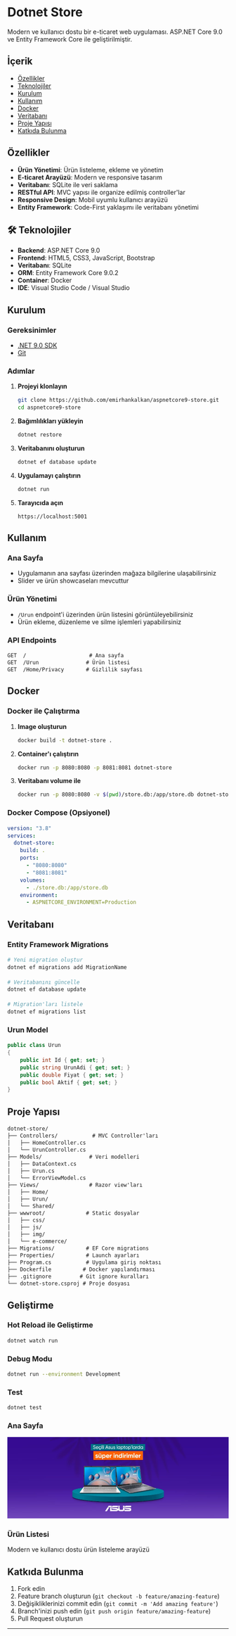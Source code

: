 # Dotnet Store

Modern ve kullanıcı dostu bir e-ticaret web uygulaması. ASP.NET Core 9.0 ve Entity Framework Core ile geliştirilmiştir.

## İçerik

- [Özellikler](#-özellikler)
- [Teknolojiler](#-teknolojiler)
- [Kurulum](#-kurulum)
- [Kullanım](#-kullanım)
- [Docker](#-docker)
- [Veritabanı](#-veritabanı)
- [Proje Yapısı](#-proje-yapısı)
- [Katkıda Bulunma](#-katkıda-bulunma)

## Özellikler

- **Ürün Yönetimi**: Ürün listeleme, ekleme ve yönetim
- **E-ticaret Arayüzü**: Modern ve responsive tasarım
- **Veritabanı**: SQLite ile veri saklama
- **RESTful API**: MVC yapısı ile organize edilmiş controller'lar
- **Responsive Design**: Mobil uyumlu kullanıcı arayüzü
- **Entity Framework**: Code-First yaklaşımı ile veritabanı yönetimi

## 🛠 Teknolojiler

- **Backend**: ASP.NET Core 9.0
- **Frontend**: HTML5, CSS3, JavaScript, Bootstrap
- **Veritabanı**: SQLite
- **ORM**: Entity Framework Core 9.0.2
- **Container**: Docker
- **IDE**: Visual Studio Code / Visual Studio

## Kurulum

### Gereksinimler

- [.NET 9.0 SDK](https://dotnet.microsoft.com/download/dotnet/9.0)
- [Git](https://git-scm.com/)

### Adımlar

1. **Projeyi klonlayın**

   ```bash
   git clone https://github.com/emirhankalkan/aspnetcore9-store.git
   cd aspnetcore9-store
   ```

2. **Bağımlılıkları yükleyin**

   ```bash
   dotnet restore
   ```

3. **Veritabanını oluşturun**

   ```bash
   dotnet ef database update
   ```

4. **Uygulamayı çalıştırın**

   ```bash
   dotnet run
   ```

5. **Tarayıcıda açın**
   ```
   https://localhost:5001
   ```

## Kullanım

### Ana Sayfa

- Uygulamanın ana sayfası üzerinden mağaza bilgilerine ulaşabilirsiniz
- Slider ve ürün showcaseları mevcuttur

### Ürün Yönetimi

- `/Urun` endpoint'i üzerinden ürün listesini görüntüleyebilirsiniz
- Ürün ekleme, düzenleme ve silme işlemleri yapabilirsiniz

### API Endpoints

```
GET  /                    # Ana sayfa
GET  /Urun               # Ürün listesi
GET  /Home/Privacy       # Gizlilik sayfası
```

## Docker

### Docker ile Çalıştırma

1. **Image oluşturun**

   ```bash
   docker build -t dotnet-store .
   ```

2. **Container'ı çalıştırın**

   ```bash
   docker run -p 8080:8080 -p 8081:8081 dotnet-store
   ```

3. **Veritabanı volume ile**
   ```bash
   docker run -p 8080:8080 -v $(pwd)/store.db:/app/store.db dotnet-store
   ```

### Docker Compose (Opsiyonel)

```yaml
version: "3.8"
services:
  dotnet-store:
    build: .
    ports:
      - "8080:8080"
      - "8081:8081"
    volumes:
      - ./store.db:/app/store.db
    environment:
      - ASPNETCORE_ENVIRONMENT=Production
```

## Veritabanı

### Entity Framework Migrations

```bash
# Yeni migration oluştur
dotnet ef migrations add MigrationName

# Veritabanını güncelle
dotnet ef database update

# Migration'ları listele
dotnet ef migrations list
```

### Urun Model

```csharp
public class Urun
{
    public int Id { get; set; }
    public string UrunAdi { get; set; }
    public double Fiyat { get; set; }
    public bool Aktif { get; set; }
}
```

## Proje Yapısı

```
dotnet-store/
├── Controllers/           # MVC Controller'ları
│   ├── HomeController.cs
│   └── UrunController.cs
├── Models/               # Veri modelleri
│   ├── DataContext.cs
│   ├── Urun.cs
│   └── ErrorViewModel.cs
├── Views/                # Razor view'ları
│   ├── Home/
│   ├── Urun/
│   └── Shared/
├── wwwroot/             # Static dosyalar
│   ├── css/
│   ├── js/
│   ├── img/
│   └── e-commerce/
├── Migrations/          # EF Core migrations
├── Properties/          # Launch ayarları
├── Program.cs           # Uygulama giriş noktası
├── Dockerfile          # Docker yapılandırması
├── .gitignore         # Git ignore kuralları
└── dotnet-store.csproj # Proje dosyası
```

## Geliştirme

### Hot Reload ile Geliştirme

```bash
dotnet watch run
```

### Debug Modu

```bash
dotnet run --environment Development
```

### Test

```bash
dotnet test
```

### Ana Sayfa

![Ana Sayfa](wwwroot/img/slider-1.jpeg)

### Ürün Listesi

Modern ve kullanıcı dostu ürün listeleme arayüzü

## Katkıda Bulunma

1. Fork edin
2. Feature branch oluşturun (`git checkout -b feature/amazing-feature`)
3. Değişikliklerinizi commit edin (`git commit -m 'Add amazing feature'`)
4. Branch'inizi push edin (`git push origin feature/amazing-feature`)
5. Pull Request oluşturun

---
